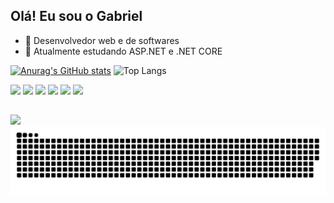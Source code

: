 ## Olá! Eu sou o Gabriel



- 🔭 Desenvolvedor web e de softwares
- 🌱 Atualmente estudando ASP.NET e .NET CORE


[![Anurag's GitHub stats](https://github-readme-stats.vercel.app/api?username=gabriel-castro-dev&show_icons=true&theme=dark&count_private=true)](https://github.com/gabriel-castro-dev/github-readme-stats)
![Top Langs](https://github-readme-stats.vercel.app/api/top-langs/?username=gabriel-castro-dev&layout=compact&theme=dark)
<div>
            <img width="5%" src="https://cdn.jsdelivr.net/gh/devicons/devicon@latest/icons/azuresqldatabase/azuresqldatabase-original.svg" />
            <img width="5%" src="https://cdn.jsdelivr.net/gh/devicons/devicon@latest/icons/csharp/csharp-original.svg" />
            <img width="5%" src="https://cdn.jsdelivr.net/gh/devicons/devicon@latest/icons/javascript/javascript-plain.svg" />
            <img width="5%" src="https://cdn.jsdelivr.net/gh/devicons/devicon@latest/icons/html5/html5-original.svg" />
            <img width="5%" src="https://cdn.jsdelivr.net/gh/devicons/devicon@latest/icons/css3/css3-original.svg" />
            <img width="5%"  src="https://cdn.jsdelivr.net/gh/devicons/devicon@latest/icons/dot-net/dot-net-plain-wordmark.svg" />
            
          
</div>

##
<div>
          <a href="https://www.linkedin.com/in/gabriel-castro-inacio-113523284/"><img width="10%"  src="https://img.shields.io/badge/LinkedIn-0077B5?style=for-the-badge&logo=linkedin&logoColor=white" /></a>
           <a href="mailto:gabrielcastroinacioo@gmail.com"> <img src="https://img.shields.io/badge/Gmail-D14836?style=for-the-badge&logo=gmail&logoColor=white" alt=""></a>
</div>

<picture>
  <source media="(prefers-color-scheme: dark)" srcset="https://raw.githubusercontent.com/gabriel-castro-dev/gabriel-castro-dev/output/github-contribution-grid-snake-dark.svg">
  <source media="(prefers-color-scheme: light)" srcset="https://raw.githubusercontent.com/gabriel-castro-dev/gabriel-castro-dev/output/github-contribution-grid-snake.svg">
  <img alt="github contribution grid snake animation" src="https://raw.githubusercontent.com/gabriel-castro-dev/gabriel-castro-dev/output/github-contribution-grid-snake.svg">
</picture>
